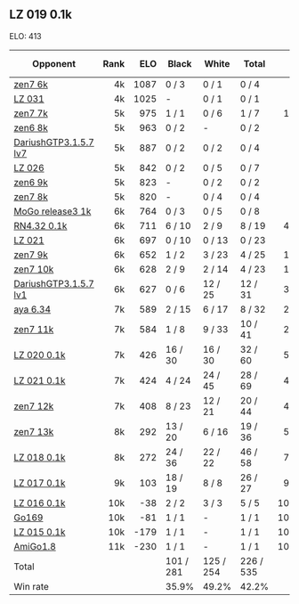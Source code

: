 ## LZ 019 0.1k ##

ELO: 413

Opponent | Rank | ELO | Black | White | Total | Win rate
---------|-----:|----:|-------|-------|-------|-------:
[zen7 6k](zen7%206k.md) | 4k | 1087 | 0 / 3 | 0 / 1 | 0 / 4 | 0.0%
[LZ 031](LZ%20031.md) | 4k | 1025 | - | 0 / 1 | 0 / 1 | 0.0%
[zen7 7k](zen7%207k.md) | 5k | 975 | 1 / 1 | 0 / 6 | 1 / 7 | 14.3%
[zen6 8k](zen6%208k.md) | 5k | 963 | 0 / 2 | - | 0 / 2 | 0.0%
[DariushGTP3.1.5.7 lv7](DariushGTP3.1.5.7%20lv7.md) | 5k | 887 | 0 / 2 | 0 / 2 | 0 / 4 | 0.0%
[LZ 026](LZ%20026.md) | 5k | 842 | 0 / 2 | 0 / 5 | 0 / 7 | 0.0%
[zen6 9k](zen6%209k.md) | 5k | 823 | - | 0 / 2 | 0 / 2 | 0.0%
[zen7 8k](zen7%208k.md) | 5k | 820 | - | 0 / 4 | 0 / 4 | 0.0%
[MoGo release3 1k](MoGo%20release3%201k.md) | 6k | 764 | 0 / 3 | 0 / 5 | 0 / 8 | 0.0%
[RN4.32 0.1k](RN4.32%200.1k.md) | 6k | 711 | 6 / 10 | 2 / 9 | 8 / 19 | 42.1%
[LZ 021](LZ%20021.md) | 6k | 697 | 0 / 10 | 0 / 13 | 0 / 23 | 0.0%
[zen7 9k](zen7%209k.md) | 6k | 652 | 1 / 2 | 3 / 23 | 4 / 25 | 16.0%
[zen7 10k](zen7%2010k.md) | 6k | 628 | 2 / 9 | 2 / 14 | 4 / 23 | 17.4%
[DariushGTP3.1.5.7 lv1](DariushGTP3.1.5.7%20lv1.md) | 6k | 627 | 0 / 6 | 12 / 25 | 12 / 31 | 38.7%
[aya 6.34](aya%206.34.md) | 7k | 589 | 2 / 15 | 6 / 17 | 8 / 32 | 25.0%
[zen7 11k](zen7%2011k.md) | 7k | 584 | 1 / 8 | 9 / 33 | 10 / 41 | 24.4%
[LZ 020 0.1k](LZ%20020%200.1k.md) | 7k | 426 | 16 / 30 | 16 / 30 | 32 / 60 | 53.3%
[LZ 021 0.1k](LZ%20021%200.1k.md) | 7k | 424 | 4 / 24 | 24 / 45 | 28 / 69 | 40.6%
[zen7 12k](zen7%2012k.md) | 7k | 408 | 8 / 23 | 12 / 21 | 20 / 44 | 45.5%
[zen7 13k](zen7%2013k.md) | 8k | 292 | 13 / 20 | 6 / 16 | 19 / 36 | 52.8%
[LZ 018 0.1k](LZ%20018%200.1k.md) | 8k | 272 | 24 / 36 | 22 / 22 | 46 / 58 | 79.3%
[LZ 017 0.1k](LZ%20017%200.1k.md) | 9k | 103 | 18 / 19 | 8 / 8 | 26 / 27 | 96.3%
[LZ 016 0.1k](LZ%20016%200.1k.md) | 10k | -38 | 2 / 2 | 3 / 3 | 5 / 5 | 100.0%
[Go169](Go169.md) | 10k | -81 | 1 / 1 | - | 1 / 1 | 100.0%
[LZ 015 0.1k](LZ%20015%200.1k.md) | 10k | -179 | 1 / 1 | - | 1 / 1 | 100.0%
[AmiGo1.8](AmiGo1.8.md) | 11k | -230 | 1 / 1 | - | 1 / 1 | 100.0%
Total | | | 101 / 281 | 125 / 254 | 226 / 535 | 
Win rate| | | 35.9% | 49.2% | 42.2% | 
